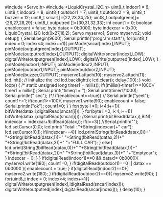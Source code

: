 #include <Servo.h>
#include <LiquidCrystal_I2C.h>
uint8_t indoor1 = 6;
uint8_t indoor2 = 8;
uint8_t outdoor1 = 7;
uint8_t outdoor2 = 9;
uint8_t buzzer = 12;
uint8_t sncar[]={22,23,24,25};
uint8_t outputgreen[]={26,27,28,29};
uint8_t outputred []={30,31,32,33};
int count1 = 0;
boolean enablecount = false;
byte datax = 0b0000;
byte indexcar = 0x00;
LiquidCrystal_I2C lcd(0x27,16,2);
Servo myservo1;
Servo myservo2;
void setup() {
 Serial.begin(9600);
 Serial.println("program start");
 for(uint8_t index = 0; index<4; index+=1){
 pinMode(sncar[index],INPUT);
 pinMode(outputgreen[index],OUTPUT);
 pinMode(outputred[index],OUTPUT);
 digitalWrite(sncar[index],LOW);
 digitalWrite(outputgreen[index],LOW);
 digitalWrite(outputred[index],LOW);
 }
 pinMode(indoor1,INPUT);
 pinMode(indoor2,INPUT);
 pinMode(outdoor1,INPUT);
 pinMode(outdoor2,INPUT);
 pinMode(buzzer,OUTPUT);
 myservo1.attach(10);
 myservo2.attach(11);
 lcd.init(); // initialize the lcd
 lcd.backlight();
 lcd.clear();
 delay(100);
}
void loop() {
 /* static unsigned long timer1 = millis();
 if((millis()-timer1)>=1000){
 timer1 = millis();
 Serial.print("timeq1 = ");
 Serial.print(timer1/1000);
 Serial.println(" sec");
 }*/
 if(enablecount==true){
 // Serial.println("yeet");
 count1+=1;
 if(count1>=100){
 myservo1.write(90);
 enablecount = false;
 Serial.println("ok");
 count1=0;
 }
 }
 for(byte i =0; i<4;i+=1){
 bitWrite(datax,i,digitalRead(sncar[i]));
}
 for(byte i =0; i<4;i+=1){
 bitWrite(datax,i,digitalRead(sncar[i]));
 //Serial.print(bitRead(datax,i),BIN);
 indexcar = indexcar+!bitRead(datax,i);
 if(i==3){
 //Serial.println("");
 lcd.setCursor(0,0);
 lcd.print("Total : "+String(indexcar)+" car");
 lcd.setCursor(0,1);
 if(indexcar==4){
 lcd.print(String(!bitRead(datax,0))+" "+String(!bitRead(datax,1))+"
"+String(!bitRead(datax,2))+" "+String(!bitRead(datax,3))+" "+"FULL
CAR");
 }
 else{
 lcd.print(String(!bitRead(datax,0))+" "+String(!bitRead(datax,1))+"
"+String(!bitRead(datax,2))+" "+String(!bitRead(datax,3))+"
"+"Emptycar");
 }
 indexcar = 0;
 }
}
 if(digitalRead(indoor1)==0 && datax!= 0b0000){
 myservo1.write(180);
 count1=0;
 }
 if(digitalRead(outdoor1)==0 || datax == 0b0000 ){
 enablecount = true;
 }
 if(digitalRead(indoor2)==0){
 myservo2.write(180);
 }
 if(digitalRead(outdoor2)==0){
 myservo2.write(90);
 }
 for(uint8_t index = 0; index<4; index+=1){
 digitalWrite(outputgreen[index],!digitalRead(sncar[index]));
 digitalWrite(outputred[index],digitalRead(sncar[index]));
 }
 delay(10);
}

